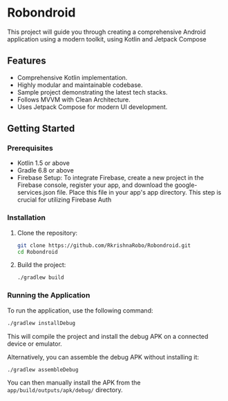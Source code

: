 # Robondroid

This project will guide you through creating a comprehensive Android application using a modern toolkit, using Kotlin and Jetpack Compose

## Features
- Comprehensive Kotlin implementation.
- Highly modular and maintainable codebase.
- Sample project demonstrating the latest tech stacks.
- Follows MVVM with Clean Architecture.
- Uses Jetpack Compose for modern UI development.

## Getting Started

### Prerequisites
- Kotlin 1.5 or above
- Gradle 6.8 or above
- Firebase Setup: To integrate Firebase, create a new project in the Firebase console, register your app, and download the google-services.json file. Place this file in your app's app directory. This step is crucial for utilizing Firebase Auth

### Installation
1. Clone the repository:
    ```sh
    git clone https://github.com/RkrishnaRobo/Robondroid.git
    cd Robondroid
    ```
2. Build the project:
    ```sh
    ./gradlew build
    ```

### Running the Application
To run the application, use the following command:
```sh
./gradlew installDebug
```

This will compile the project and install the debug APK on a connected device or emulator.

Alternatively, you can assemble the debug APK without installing it:
```sh
./gradlew assembleDebug
```

You can then manually install the APK from the `app/build/outputs/apk/debug/` directory.
